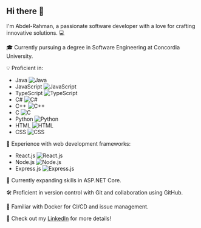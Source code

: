 ## Hi there 👋

I'm Abdel-Rahman, a passionate software developer with a love for crafting innovative solutions. 💻

🎓 Currently pursuing a degree in Software Engineering at Concordia University.


💡 Proficient in:
   - Java ![Java](https://img.shields.io/badge/-Java-007396?logo=java&logoColor=white)
   - JavaScript ![JavaScript](https://img.shields.io/badge/-JavaScript-F7DF1E?logo=javascript&logoColor=black)
   - TypeScript ![TypeScript](https://img.shields.io/badge/-TypeScript-3178C6?logo=typescript&logoColor=white)
   - C# ![C#](https://img.shields.io/badge/-C%23-239120?logo=c-sharp&logoColor=white)
   - C++ ![C++](https://img.shields.io/badge/-C++-00599C?logo=c%2B%2B&logoColor=white)
   - C ![C](https://img.shields.io/badge/-C-A8B9CC?logo=c&logoColor=white)
   - Python ![Python](https://img.shields.io/badge/-Python-3776AB?logo=python&logoColor=white)
   - HTML ![HTML](https://img.shields.io/badge/-HTML-E34F26?logo=html5&logoColor=white)
   - CSS ![CSS](https://img.shields.io/badge/-CSS-1572B6?logo=css3&logoColor=white)

🚀 Experience with web development frameworks:
   - React.js ![React.js](https://img.shields.io/badge/-React.js-61DAFB?logo=react&logoColor=black)
   - Node.js ![Node.js](https://img.shields.io/badge/-Node.js-339933?logo=node.js&logoColor=white)
   - Express.js ![Express.js](https://img.shields.io/badge/-Express.js-000000?logo=express&logoColor=white)

🌱 Currently expanding skills in ASP.NET Core.

🛠️ Proficient in version control with Git and collaboration using GitHub.

🐳 Familiar with Docker for CI/CD and issue management.

🔗 Check out my [LinkedIn](https://www.linkedin.com/in/your-linkedin-profile) for more details!
